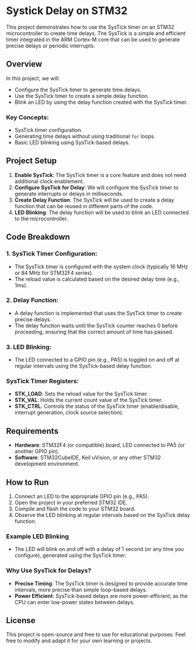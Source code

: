 # Systick Delay on STM32

This project demonstrates how to use the SysTick timer on an STM32 microcontroller to create time delays. The SysTick is a simple and efficient timer integrated in the ARM Cortex-M core that can be used to generate precise delays or periodic interrupts.

## Overview

In this project, we will:
- Configure the SysTick timer to generate time delays.
- Use the SysTick timer to create a simple delay function.
- Blink an LED by using the delay function created with the SysTick timer.

### Key Concepts:
- SysTick timer configuration.
- Generating time delays without using traditional `for` loops.
- Basic LED blinking using SysTick-based delays.

## Project Setup

1. **Enable SysTick**: The SysTick timer is a core feature and does not need additional clock enablement.
2. **Configure SysTick for Delay**: We will configure the SysTick timer to generate interrupts or delays in milliseconds.
3. **Create Delay Function**: The SysTick will be used to create a delay function that can be reused in different parts of the code.
4. **LED Blinking**: The delay function will be used to blink an LED connected to the microcontroller.

## Code Breakdown

### 1. SysTick Timer Configuration:
- The SysTick timer is configured with the system clock (typically 16 MHz or 84 MHz for STM32F4 series).
- The reload value is calculated based on the desired delay time (e.g., 1ms).

### 2. Delay Function:
- A delay function is implemented that uses the SysTick timer to create precise delays.
- The delay function waits until the SysTick counter reaches 0 before proceeding, ensuring that the correct amount of time has passed.

### 3. LED Blinking:
- The LED connected to a GPIO pin (e.g., PA5) is toggled on and off at regular intervals using the SysTick-based delay function.

### SysTick Timer Registers:
- **STK_LOAD**: Sets the reload value for the SysTick timer.
- **STK_VAL**: Holds the current count value of the SysTick timer.
- **STK_CTRL**: Controls the status of the SysTick timer (enable/disable, interrupt generation, clock source selection).

## Requirements

- **Hardware**: STM32F4 (or compatible) board, LED connected to PA5 (or another GPIO pin).
- **Software**: STM32CubeIDE, Keil uVision, or any other STM32 development environment.

## How to Run

1. Connect an LED to the appropriate GPIO pin (e.g., PA5).
2. Open the project in your preferred STM32 IDE.
3. Compile and flash the code to your STM32 board.
4. Observe the LED blinking at regular intervals based on the SysTick delay function.

### Example LED Blinking

- The LED will blink on and off with a delay of 1 second (or any time you configure), generated using the SysTick timer.

### Why Use SysTick for Delays?

- **Precise Timing**: The SysTick timer is designed to provide accurate time intervals, more precise than simple loop-based delays.
- **Power Efficient**: SysTick-based delays are more power-efficient, as the CPU can enter low-power states between delays.

## License

This project is open-source and free to use for educational purposes. Feel free to modify and adapt it for your own learning or projects.
